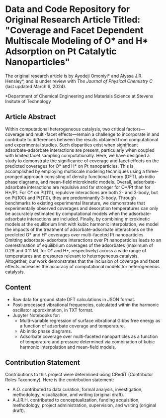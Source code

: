 # Data and Code Repository for Original Research Article Titled: "Coverage and Facet Dependent Multiscale Modeling of O* and H* Adsorption on Pt Catalytic Nanoparticles"
The original research article is by Ayodeji Omoniyi* and Alyssa J.R. Hensley*, and is under review with _The Journal of Physical Chemistry C_ (last updated March 6, 2024).

*Department of Chemical Engineering and Materials Science at Stevens Insitute of Technology

## Article Abstract
Within computational heterogeneous catalysis, two critical factors—coverage and multi-facet effects—remain a challenge to incorporate in and contribute to differences between the results obtained from computational and experimental studies. Such disparities exist when significant adsorbate-adsorbate interactions are present, particularly when coupled with limited facet sampling computationally. Here, we have designed a study to demonstrate the significance of coverage and facet effects on the predicted coverages for O* and H* on Pt nanoparticles. This is accomplished by employing multiscale modeling techniques using a three-pronged approach consisting of density functional theory (DFT), ab initio phase diagrams, and mean-field microkinetic models. Overall, adsorbate-adsorbate interactions are repulsive and far stronger for O*/Pt than for H*/Pt. For O* on Pt(111), repulsive interactions are both 2- and 3-body, but on Pt(100) and Pt(110), they are predominantly 3-body. Through benchmarks to existing experimental literature, we demonstrate that experimentally observed coverages and desorption temperatures can only be accurately estimated by computational models when the adsorbate-adsorbate interactions are included. Finally, by combining microkinetic models at the equilibrium limit with kubic harmonic interpolation, we model the impacts of the treatment of adsorbate-adsorbate interactions on the predicted O* and H* coverages over multi-faceted Pt nanoparticles. Omitting adsorbate-adsorbate interactions over Pt nanoparticles leads to an overestimation of equilibrium coverages of the adsorbates (maximum of 0.29 and 0.11 ML for O* and H*, respectively) across a wide range of temperatures and pressures relevant to heterogeneous catalysis. Altogether, our work demonstrates that the inclusion of coverage and facet effects increases the accuracy of computational models for heterogeneous catalysts.

## Content
- Raw data for ground state DFT calculations in JSON format.
- Post-processed vibrational frequencies, calculated within the harmonic oscillator approximation, in TXT format.
- Jupyter Notebooks for:
  - Multi-variable regression of surface vibrational Gibbs free energy as a function of adsorbate coverage and temperature.
  - Ab initio phase diagrams.
  - Adsorbate coverage over multi-faceted nanoparticles as a function of temperature and pressure determined via combination of kubic harmonic interpolation and mean-field models. 

## Contribution Statement
Contributions to this project were determined using CRediT (Contributor Roles Taxonomy). Here is the contribution statement:
- A.O. contributed to data curation, formal analysis, investigation, methodology, visualization, and writing (original draft).
- A.J.R.H. contributed to conceptualization, funding acquisition, methodology, project administration, supervision, and writing (original draft).
